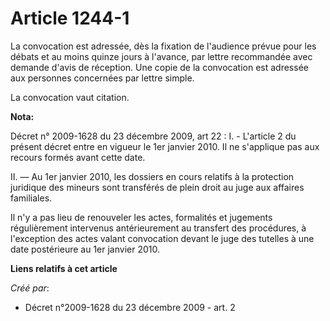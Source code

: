 # Article 1244-1

La convocation est adressée, dès la fixation de l'audience prévue pour les débats et au moins quinze jours à l'avance, par
lettre recommandée avec demande d'avis de réception. Une copie de la convocation est adressée aux personnes concernées par
lettre simple. 

La convocation vaut citation.

**Nota:**

Décret n° 2009-1628 du 23 décembre 2009, art 22 : I. - L'article 2 du présent décret entre en vigueur le 1er janvier 2010. Il
ne s'applique pas aux recours formés avant cette date.

II. ― Au 1er janvier 2010, les dossiers en cours relatifs à la protection juridique des mineurs sont transférés de plein
droit au juge aux affaires familiales.

Il n'y a pas lieu de renouveler les actes, formalités et jugements régulièrement intervenus antérieurement au transfert des
procédures, à l'exception des actes valant convocation devant le juge des tutelles à une date postérieure au 1er janvier
2010.

**Liens relatifs à cet article**

_Créé par_:

  - Décret n°2009-1628 du 23 décembre 2009 - art. 2
